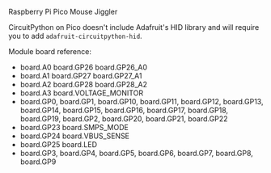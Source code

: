 Raspberry Pi Pico Mouse Jiggler

CircuitPython on Pico doesn't include Adafruit's HID library and will require you to add `adafruit-circuitpython-hid`.

Module board reference:

- board.A0 board.GP26 board.GP26_A0
- board.A1 board.GP27 board.GP27_A1
- board.A2 board.GP28 board.GP28_A2
- board.A3 board.VOLTAGE_MONITOR
- board.GP0, board.GP1, board.GP10, board.GP11, board.GP12, board.GP13, board.GP14, board.GP15, board.GP16, board.GP17, board.GP18, board.GP19, board.GP2, board.GP20, board.GP21, board.GP22
- board.GP23 board.SMPS_MODE
- board.GP24 board.VBUS_SENSE
- board.GP25 board.LED
- board.GP3, board.GP4, board.GP5, board.GP6, board.GP7, board.GP8, board.GP9
